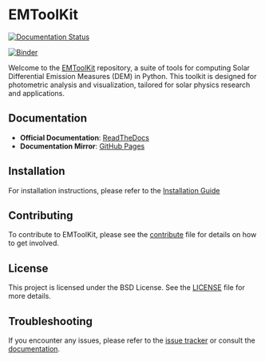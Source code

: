# EMToolKit

[![Documentation Status](https://readthedocs.org/projects/emtoolkit/badge/?version=latest)](https://emtoolkit.readthedocs.io/en/latest/?badge=latest)

[![Binder](https://mybinder.org/badge_logo.svg)](https://mybinder.org/v2/gh/jeplowman/EMToolKit/develop)

Welcome to the [EMToolKit](https://github.com/jeplowman/EMToolKit) repository, a suite of tools for computing Solar Differential Emission Measures (DEM) in Python. This toolkit is designed for photometric analysis and visualization, tailored for solar physics research and applications.

## Documentation

- **Official Documentation**: [ReadTheDocs](https://emtoolkit.readthedocs.io/en/latest/?badge=latest)
- **Documentation Mirror**: [GitHub Pages](https://jeplowman.github.io/EMToolKit/)

## Installation

For installation instructions, please refer to the [Installation Guide](INSTALL.md)

## Contributing

To contribute to EMToolKit, please see the [contribute](docs/source/contribute.md) file for details on how to get involved.

## License

This project is licensed under the BSD License. See the [LICENSE](LICENSE) file for more details.

## Troubleshooting

If you encounter any issues, please refer to the [issue tracker](https://github.com/jeplowman/EMToolKit/issues) or consult the [documentation](https://emtoolkit.readthedocs.io/en/latest/?badge=latest).
